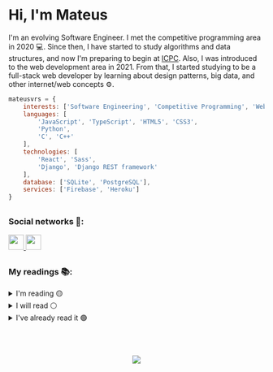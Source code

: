 # Hi, I'm Mateus

I'm an evolving Software Engineer. I met the competitive programming area in 2020 :computer:. Since then, I have started to study algorithms and data structures, and now I'm preparing to begin at [ICPC](https://icpc.global/). Also, I was introduced to the web development area in 2021. From that, I started studying to be a full-stack web developer by learning about design patterns, big data, and other internet/web concepts :gear:.

```javascript
mateusvrs = {
    interests: ['Software Engineering', 'Competitive Programming', 'Web Development', 'Big Data'],
    languages: [
        'JavaScript', 'TypeScript', 'HTML5', 'CSS3',
        'Python',
        'C', 'C++'
    ],
    technologies: [
        'React', 'Sass',
        'Django', 'Django REST framework'
    ],
    database: ['SQLite', 'PostgreSQL'],
    services: ['Firebase', 'Heroku']
}
```

##
  
### Social networks 📎:

<div>
  <a href = "mailto:mateusvrs.dev@gmail.com">
    <img height='30' src="https://img.shields.io/badge/-Gmail-%23333?style=for-the-badge&logo=gmail&logoColor=white">
  </a>
  <a href="https://www.linkedin.com/in/mateusvrs/">
    <img height='30'src="https://img.shields.io/badge/-LinkedIn-%230077B5?style=for-the-badge&logo=linkedin&logoColor=white">
  </a> 
</div>

##
  
### My readings 📚:
  
<div>
  <details>
    <summary>I'm reading 🟡</summary>
    <ul>
      <li>Clean Architecture: A Craftsman's Guide to Software Structure and Design - Uncle Bob</li>
      <li>Competitive Programming 4 (Book 1) - Felix, Steven, Suhendry</li>
    </ul>
  </details>
  
  <details>
    <summary>I will read ⚪</summary>
      <ul>
        <li>Introduction to Algorithms - Cormen 🟠 (Paused)</li>
        <li>Cracking the Coding Interview - McDowell 🟠 (Paused)</li>
        <li>Clean Code - Prentice Hall</li>
      </ul>
  </details>
  
  <details>
    <summary>I've already read it 🟢</summary>
      <ul>
        <li>The Clean Coder - Uncle Bob</li>
        <li>Learn C Programming - Packt</li>
        <li>HTML5 e CSS3: guia prático e visual - Alta Books</li>
      </ul>
  </details>
</div>
  
##
  
<div>
<br>
<a href="https://spotify-github-profile.vercel.app/api/view?uid=usfeb7knz9sp96r7uszwgkeiw&redirect=true"><p align='center'><img src='https://spotify-github-profile.vercel.app/api/view?uid=usfeb7knz9sp96r7uszwgkeiw&cover_image=true&theme=default'><p></a>
<div>
  
##
